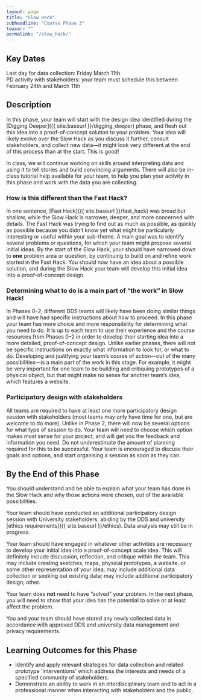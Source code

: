```yaml
---
layout: page
title: "Slow Hack"
subheadline: "Course Phase 3"
teaser: ""
permalink: "/slow_hack/"
---
```



## Key Dates

Last day for data collection: Friday March 11th<br/>
PD activity with stakeholders: your team must schedule this between February 24th and March 11th 


## Description

In this phase, your team will start with the design idea identified during the 
[Digging Deeper]({{ site.baseurl }}/digging_deeper) phase, and flesh out this idea into a proof-of-concept solution to your problem. Your idea will likely evolve over the Slow Hack as you discuss it further, consult stakeholders, and collect new data&mdash;it might look very different at the end of this process than at the start. This is good! 

In class, we will continue working on skills around interpreting data and using it to tell stories and build convincing arguments. There will also be in-class tutorial help available for your team, to help you plan your activity in this phase and work with the data you are collecting. 

### How is this different than the Fast Hack?

In one sentence, [Fast Hack]({{ site.baseurl }}/fast_hack) was broad but shallow, while the Slow Hack is narrower, deeper, and more concerned with details.  The Fast Hack was trying to find out as much as possible, as quickly as possible because you didn't know yet what might be particularly interesting or useful within your sub-theme. A main goal was to identify several problems or questions, for which your team might propose several initial ideas. By the start of the Slow Hack, your should have narrowed down to **one** problem area or question, by continuing to build on and refine work started in the Fast Hack. You should now have an idea about a possible solution, and during the Slow Hack your team will develop this initial idea into a proof-of-concept design. 

### Determining what to do is a main part of “the work” in Slow Hack!

In Phases 0&ndash;2, different DDS teams will likely have been doing similar things and will have had specific instructions about how to proceed. In this phase your team has more choice and more responsibility for determining what you need to do.  It is up to each team to use their experience and the course resources from Phases 0&ndash;2 in order to develop their starting idea into a more detailed, proof-of-concept design. Unlike earlier phases, there will not be specific instructions on exactly what information to look for, or what to do.  Developing and justifying your team’s course of action&mdash;out of the many possibilities&mdash;is a main part of the work in this stage. For example, it might be very important for one team to be building and critiquing prototypes of a physical object, but that might make no sense for another team’s idea, which features a website.

### Participatory design with stakeholders

All teams are required to have at least one more participatory design session with stakeholders (most teams may only have time for one, but are welcome to do more). Unlike in Phase 2, there will now be several options for what type of session to do. Your team will need to choose which option makes most sense for your project, and will get you the feedback and information you need. Do not underestimate the amount of planning required for this to be successful. Your team is encouraged to discuss their goals and options, and start organising a session as soon as they can. 


## By the End of this Phase

You should understand and be able to explain what your team has done in the Slow Hack and why those actions were chosen, out of the available possibilities.

Your team should have conducted an additional participatory design session with University stakeholders, abiding by the DDS and university [ethics requirements]({{ site.baseurl }}/ethics). Data analysis may still be in progress. 

Your team should have engaged in whatever other activities are necessary to develop your initial idea into a proof-of-concept scale idea. This will definitely include discussion, reflection, and critique within the team. This may include creating sketches, maps, physical prototypes, a website, or some other representation of your idea; may include additional data collection or seeking out existing data; may include additional participatory design; other. 

Your team does **not** need to have “solved” your problem. In the next phase, you will need to show that your idea has the potential to solve or at least affect the problem.

You and your team should have stored any newly collected data in accordance with approved DDS and university data management and privacy requirements. 

## Learning Outcomes for this Phase

* Identify and apply relevant strategies for data collection and related prototype 'interventions' which address the interests and needs of a specified community of stakeholders.
* Demonstrate an ability to work in an interdisciplinary team and to act in a professional manner when interacting with stakeholders and the public.